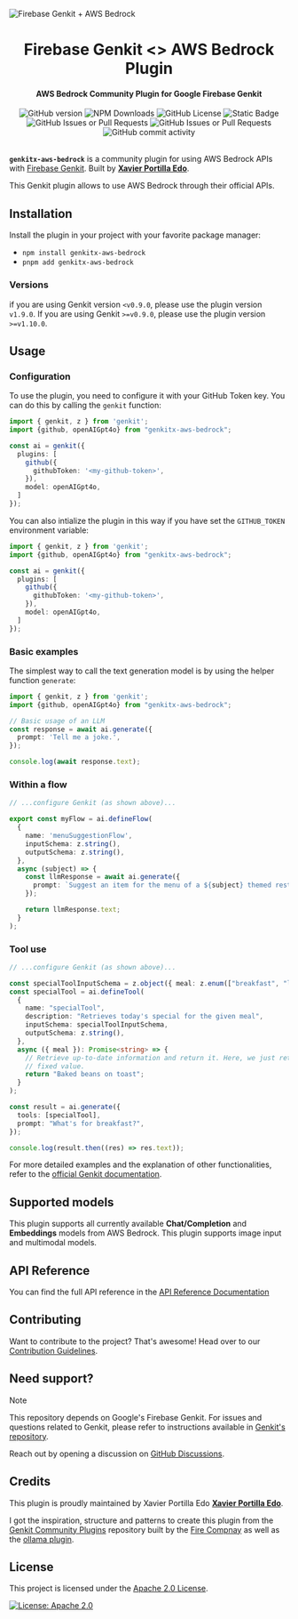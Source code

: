 ![Firebase Genkit + AWS Bedrock](https://github.com/xavidop/genkitx-aws-bedrock/blob/main/assets/genkit-aws-bedrock.png?raw=true)

<h1 align="center">
   Firebase Genkit <> AWS Bedrock Plugin
</h1>

<h4 align="center">AWS Bedrock Community Plugin for Google Firebase Genkit</h4>

<div align="center">
   <img alt="GitHub version" src="https://img.shields.io/github/v/release/xavidop/genkitx-aws-bedrock">
   <img alt="NPM Downloads" src="https://img.shields.io/npm/dw/genkitx-aws-bedrock">
   <img alt="GitHub License" src="https://img.shields.io/github/license/xavidop/genkitx-aws-bedrock">
   <img alt="Static Badge" src="https://img.shields.io/badge/yes-a?label=maintained">
</div>

<div align="center">
   <img alt="GitHub Issues or Pull Requests" src="https://img.shields.io/github/issues/xavidop/genkitx-aws-bedrock?color=blue">
   <img alt="GitHub Issues or Pull Requests" src="https://img.shields.io/github/issues-pr/xavidop/genkitx-aws-bedrock?color=blue">
   <img alt="GitHub commit activity" src="https://img.shields.io/github/commit-activity/m/xavidop/genkitx-aws-bedrock">
</div>

</br>

**`genkitx-aws-bedrock`** is a community plugin for using AWS Bedrock APIs with
[Firebase Genkit](https://github.com/firebase/genkit). Built by [**Xavier Portilla Edo**](https://github.com/xavidop).

This Genkit plugin allows to use AWS Bedrock through their official APIs.

## Installation

Install the plugin in your project with your favorite package manager:

- `npm install genkitx-aws-bedrock`
- `pnpm add genkitx-aws-bedrock`

### Versions

if you are using Genkit version `<v0.9.0`, please use the plugin version `v1.9.0`. If you are using Genkit `>=v0.9.0`, please use the plugin version `>=v1.10.0`.

## Usage

### Configuration

To use the plugin, you need to configure it with your GitHub Token key. You can do this by calling the `genkit` function:

```typescript
import { genkit, z } from 'genkit';
import {github, openAIGpt4o} from "genkitx-aws-bedrock";

const ai = genkit({
  plugins: [
    github({
      githubToken: '<my-github-token>',
    }),
    model: openAIGpt4o,
  ]
});
```

You can also intialize the plugin in this way if you have set the `GITHUB_TOKEN` environment variable:

```typescript
import { genkit, z } from 'genkit';
import {github, openAIGpt4o} from "genkitx-aws-bedrock";

const ai = genkit({
  plugins: [
    github({
      githubToken: '<my-github-token>',
    }),
    model: openAIGpt4o,
  ]
});
```

### Basic examples

The simplest way to call the text generation model is by using the helper function `generate`:

```typescript
import { genkit, z } from 'genkit';
import {github, openAIGpt4o} from "genkitx-aws-bedrock";

// Basic usage of an LLM
const response = await ai.generate({
  prompt: 'Tell me a joke.',
});

console.log(await response.text);
```

### Within a flow

```typescript
// ...configure Genkit (as shown above)...

export const myFlow = ai.defineFlow(
  {
    name: 'menuSuggestionFlow',
    inputSchema: z.string(),
    outputSchema: z.string(),
  },
  async (subject) => {
    const llmResponse = await ai.generate({
      prompt: `Suggest an item for the menu of a ${subject} themed restaurant`,
    });

    return llmResponse.text;
  }
);
```

### Tool use

```typescript
// ...configure Genkit (as shown above)...

const specialToolInputSchema = z.object({ meal: z.enum(["breakfast", "lunch", "dinner"]) });
const specialTool = ai.defineTool(
  {
    name: "specialTool",
    description: "Retrieves today's special for the given meal",
    inputSchema: specialToolInputSchema,
    outputSchema: z.string(),
  },
  async ({ meal }): Promise<string> => {
    // Retrieve up-to-date information and return it. Here, we just return a
    // fixed value.
    return "Baked beans on toast";
  }
);

const result = ai.generate({
  tools: [specialTool],
  prompt: "What's for breakfast?",
});

console.log(result.then((res) => res.text));
```

For more detailed examples and the explanation of other functionalities, refer to the [official Genkit documentation](https://firebase.google.com/docs/genkit/get-started).

## Supported models

This plugin supports all currently available **Chat/Completion** and **Embeddings** models from AWS Bedrock. This plugin supports image input and multimodal models.

## API Reference

You can find the full API reference in the [API Reference Documentation](https://xavidop.github.io/genkitx-aws-bedrock/)

## Contributing

Want to contribute to the project? That's awesome! Head over to our [Contribution Guidelines](https://github.com/xavidop/genkitx-aws-bedrock/blob/main/CONTRIBUTING.md).

## Need support?

> [!NOTE]  
> This repository depends on Google's Firebase Genkit. For issues and questions related to Genkit, please refer to instructions available in [Genkit's repository](https://github.com/firebase/genkit).

Reach out by opening a discussion on [GitHub Discussions](https://github.com/xavidop/genkitx-aws-bedrock/discussions).

## Credits

This plugin is proudly maintained by Xavier Portilla Edo [**Xavier Portilla Edo**](https://github.com/xavidop).

I got the inspiration, structure and patterns to create this plugin from the [Genkit Community Plugins](https://github.com/TheFireCo/genkit-plugins) repository built by the [Fire Compnay](https://github.com/TheFireCo) as well as the [ollama plugin](https://firebase.google.com/docs/genkit/plugins/ollama).

## License

This project is licensed under the [Apache 2.0 License](https://github.com/xavidop/genkitx-aws-bedrock/blob/main/LICENSE).

[![License: Apache 2.0](https://img.shields.io/badge/License-Apache%202%2E0-lightgrey.svg)](https://github.com/xavidop/genkitx-aws-bedrock/blob/main/LICENSE)
